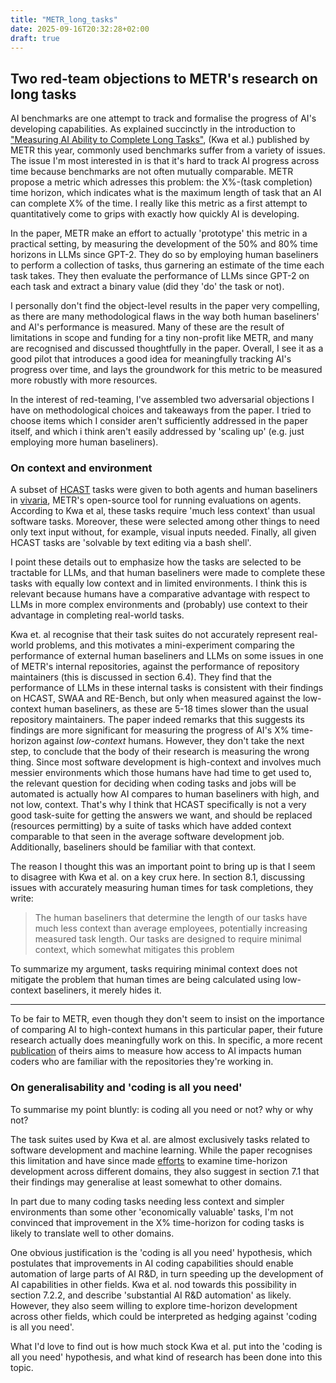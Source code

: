 ```yaml
---
title: "METR_long_tasks"
date: 2025-09-16T20:32:28+02:00
draft: true
---
```


## Two red-team objections to METR's research on long tasks 

AI benchmarks are one attempt to track and formalise the progress of AI's developing capabilities. As explained succinctly in the introduction to ["Measuring AI Ability to Complete Long Tasks"](https://arxiv.org/abs/2503.14499), (Kwa et al.) published by METR this year, commonly used benchmarks suffer from a variety of issues. The issue I'm most interested in is that it's hard to track AI progress across time because benchmarks are not often mutually comparable. METR propose a metric which adresses this problem: the X%-(task completion) time horizon, which indicates what is the maximum length of task that an AI can complete X% of the time. I really like this metric as a first attempt to quantitatively come to grips with exactly how quickly AI is developing.

In the paper, METR make an effort to actually 'prototype' this metric in a practical setting, by measuring the development of the 50% and 80% time horizons in LLMs since GPT-2. They do so by employing human baseliners to perform a collection of tasks, thus garnering an estimate of the time each task takes. They then evaluate the performance of LLMs since GPT-2 on each task and extract a binary value (did they 'do' the task or not).

I personally don't find the object-level results in the paper very compelling, as there are many methodological flaws in the way both human baseliners' and AI's performance is measured. Many of these are the result of limitations in scope and funding for a tiny non-profit like METR, and many are recognised and discussed thoughtfully in the paper. Overall, I see it as a good pilot that introduces a good idea for meaningfully tracking AI's progress over time, and lays the groundwork for this metric to be measured more robustly with more resources.

In the interest of red-teaming, I've assembled two adversarial objections I have on methodological choices and takeaways from the paper. I tried to choose items which I consider aren't sufficiently addressed in the paper itself, and which i think aren't easily addressed by 'scaling up' (e.g. just employing more human baseliners).

### On context and environment

A subset of [HCAST](https://arxiv.org/pdf/2503.17354) tasks were given to both agents and human baseliners in [vivaria](https://vivaria.metr.org/), METR's open-source tool for running evaluations on agents. According to Kwa et al, these tasks require 'much less context' than usual software tasks. Moreover, these were selected among other things to need only text input without, for example, visual inputs needed. Finally, all given HCAST tasks are 'solvable by text editing via a bash shell'.

I point these details out to emphasize how the tasks are selected to be tractable for LLMs, and that human baseliners were made to complete these tasks with equally low context and in limited environments. I think this is relevant because humans have a comparative advantage with respect to LLMs in more complex environments and (probably) use context to their advantage in completing real-world tasks.

Kwa et. al recognise that their task suites do not accurately represent real-world problems, and this motivates a mini-experiment comparing the performance of external human baseliners and LLMs on some issues in one of METR's internal repositories, against the performance of repository maintainers (this is discussed in section 6.4). They find that the performance of LLMs in these internal tasks is consistent with their findings on HCAST, SWAA and RE-Bench, but only when measured against the low-context human baseliners, as these are 5-18 times slower than the usual repository maintainers. The paper indeed remarks that this suggests its findings are more significant for measuring the progress of AI's X% time-horizon against *low-context* humans.  However, they don't take the next step, to conclude that the body of their research is measuring the wrong thing. Since most software development is high-context and involves much messier environments which those humans have had time to get used to, the relevant question for deciding when coding tasks and jobs will be automated is actually how AI compares to human baseliners with high, and not low, context. That's why I think that HCAST specifically is not a very good task-suite for getting the answers we want, and should be replaced (resources permitting) by a suite of tasks which have added context comparable to that seen in the average software development job. Additionally, baseliners should be familiar with that context.

The reason I thought this was an important point to bring up is that I seem to disagree with Kwa et al. on a key crux here. In section 8.1, discussing issues with accurately measuring human times for task completions, they write:

>The human baseliners that determine the length of our tasks have much less context than average employees, potentially increasing measured task length. Our tasks are designed to require minimal context, which somewhat mitigates this problem

To summarize my argument, tasks requiring minimal context does not mitigate the problem that human times are being calculated using low-context baseliners, it merely hides it.

----

To be fair to METR, even though they don't seem to insist on the importance of comparing AI to high-context humans in this particular paper, their future research actually does meaningfully work on this. In specific, a more recent [publication](https://metr.org/blog/2025-07-10-early-2025-ai-experienced-os-dev-study/) of theirs aims to measure how access to AI impacts human coders who are familiar with the repositories they're working in. 
### On generalisability and 'coding is all you need'

To summarise my point bluntly: is coding all you need or not? why or why not?

The task suites used by Kwa et al. are almost exclusively tasks related to software development and machine learning. While the paper recognises this limitation and have since made [efforts](https://metr.org/blog/2025-07-14-how-does-time-horizon-vary-across-domains/) to examine time-horizon development across different domains, they also suggest in section 7.1 that their findings may generalise at least somewhat to other domains.

In part due to many coding tasks needing less context and simpler environments than some other 'economically valuable' tasks, I'm not convinced that improvement in the X% time-horizon for coding tasks is likely to translate well to other domains. 

One obvious justification is the 'coding is all you need' hypothesis, which postulates that improvements in AI coding capabilities should enable automation of large parts of AI R&D, in turn speeding up the development of AI capabilities in other fields. Kwa et al. nod towards this possibility in section 7.2.2, and describe 'substantial AI R&D automation' as likely. However, they also seem willing to explore time-horizon development across other fields, which could be interpreted as hedging against 'coding is all you need'.

What I'd love to find out is how much stock Kwa et al. put into the 'coding is all you need' hypothesis, and what kind of research has been done into this topic.